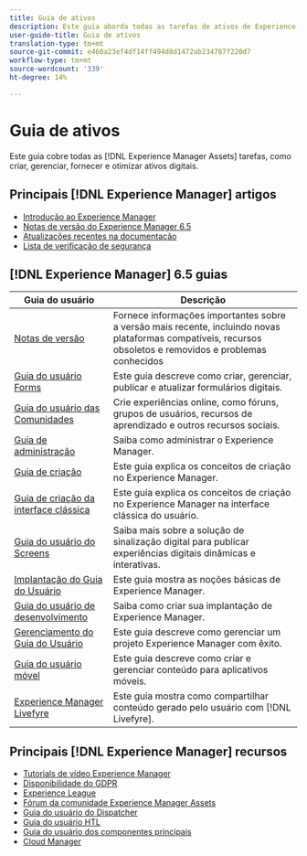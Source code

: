 ```yaml
---
title: Guia de ativos
description: Este guia aborda todas as tarefas de ativos de Experience Manager, como criar, gerenciar, fornecer e otimizar ativos digitais.
user-guide-title: Guia de ativos
translation-type: tm+mt
source-git-commit: e460a23ef4df14ff494d8d1472ab234787f220d7
workflow-type: tm+mt
source-wordcount: '339'
ht-degree: 14%

---
```



# Guia de ativos

Este guia cobre todas as [!DNL Experience Manager Assets] tarefas, como criar, gerenciar, fornecer e otimizar ativos digitais.

## Principais [!DNL Experience Manager] artigos

<!-- TBD: Some of these links will soon be updated. Change these when new articles go live on docs.adobe.com.
-->

* [Introdução ao Experience Manager](https://helpx.adobe.com/experience-manager/get-started.html)
* [Notas de versão do Experience Manager 6.5](/help/release-notes/home.md)
* [Atualizações recentes na documentação](https://helpx.adobe.com/experience-manager/documentation-updates.html)
* [Lista de verificação de segurança](/help/sites-administering/security-checklist.md)

## [!DNL Experience Manager] 6.5 guias

| Guia do usuário | Descrição |
|--- |---|
| [Notas de versão](/help/release-notes/home.md) | Fornece informações importantes sobre a versão mais recente, incluindo novas plataformas compatíveis, recursos obsoletos e removidos e problemas conhecidos |
| [Guia do usuário Forms](/help/forms/home.md) | Este guia descreve como criar, gerenciar, publicar e atualizar formulários digitais. |
| [Guia do usuário das Comunidades](/help/communities/home.md) | Crie experiências online, como fóruns, grupos de usuários, recursos de aprendizado e outros recursos sociais. |
| [Guia de administração](/help/sites-administering/home.md) | Saiba como administrar o Experience Manager. |
| [Guia de criação](/help/sites-authoring/home.md) | Este guia explica os conceitos de criação no Experience Manager. |
| [Guia de criação da interface clássica](/help/sites-classic-ui-authoring/home.md) | Este guia explica os conceitos de criação no Experience Manager na interface clássica do usuário. |
| [Guia do usuário do Screens](https://docs.adobe.com/content/help/en/experience-manager-screens/user-guide/aem-screens-introduction.html) | Saiba mais sobre a solução de sinalização digital para publicar experiências digitais dinâmicas e interativas. |
| [Implantação do Guia do Usuário](/help/sites-deploying/home.md) | Este guia mostra as noções básicas de Experience Manager. |
| [Guia do usuário de desenvolvimento](/help/sites-developing/home.md) | Saiba como criar sua implantação de Experience Manager. |
| [Gerenciamento do Guia do Usuário](/help/managing/home.md) | Este guia descreve como gerenciar um projeto Experience Manager com êxito. |
| [Guia do usuário móvel](/help/mobile/home.md) | Este guia descreve como criar e gerenciar conteúdo para aplicativos móveis. |
| [Experience Manager Livefyre](https://docs.adobe.com/content/help/en/livefyre/using/home.html) | Este guia mostra como compartilhar conteúdo gerado pelo usuário com [!DNL Livefyre]. |

## Principais [!DNL Experience Manager] recursos

* [Tutorials de vídeo Experience Manager](https://helpx.adobe.com/experience-manager/kt/index/aem-6-5-videos.html#Assets)
* [Disponibilidade do GDPR](/help/managing/data-protection-and-privacy.md)
* [Experience League](https://guided.adobe.com/?mv=other#recommended/solutions/experience-manager)
* [Fórum da comunidade Experience Manager Assets](https://experienceleaguecommunities.adobe.com/t5/Adobe-Experience-Manager-Assets/ct-p/experience-manager-assets-community)
* [Guia do usuário do Dispatcher](https://docs.adobe.com/content/help/pt-BR/experience-manager-dispatcher/using/dispatcher.html)
* [Guia do usuário HTL](https://docs.adobe.com/content/help/pt-BR/experience-manager-htl/using/overview.html)
* [Guia do usuário dos componentes principais](https://docs.adobe.com/content/help/pt-BR/experience-manager-core-components/using/introduction.html)
* [Cloud Manager](https://docs.adobe.com/content/help/pt-BR/experience-manager-cloud-manager/using/introduction-to-cloud-manager.html)
